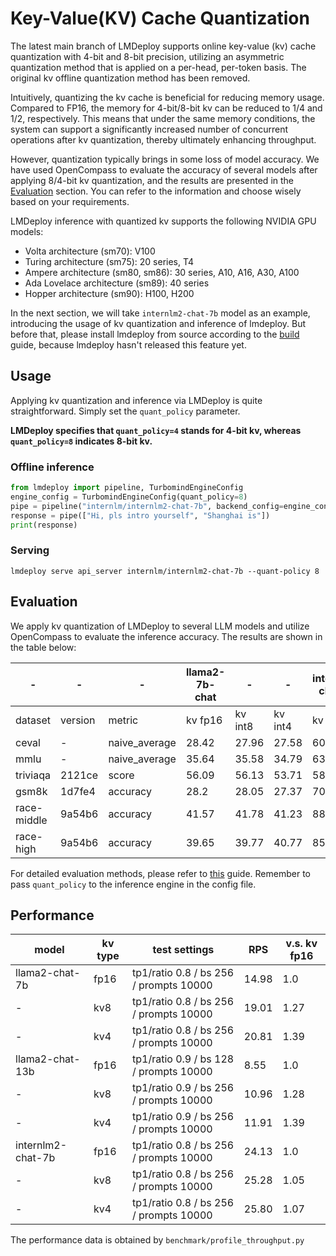 # Key-Value(KV) Cache Quantization

The latest main branch of LMDeploy supports online key-value (kv) cache quantization with 4-bit and 8-bit precision, utilizing an asymmetric quantization method that is applied on a per-head, per-token basis. The original kv offline quantization method has been removed.

Intuitively, quantizing the kv cache is beneficial for reducing memory usage. Compared to FP16, the memory for 4-bit/8-bit kv can be reduced to 1/4 and 1/2, respectively. This means that under the same memory conditions, the system can support a significantly increased number of concurrent operations after kv quantization, thereby ultimately enhancing throughput.

However, quantization typically brings in some loss of model accuracy. We have used OpenCompass to evaluate the accuracy of several models after applying 8/4-bit kv quantization, and the results are presented in the [Evaluation](#Evaluation) section. You can refer to the information and choose wisely based on your requirements.

LMDeploy inference with quantized kv supports the following NVIDIA GPU models:

- Volta architecture (sm70): V100
- Turing architecture (sm75): 20 series, T4
- Ampere architecture (sm80, sm86): 30 series, A10, A16, A30, A100
- Ada Lovelace architecture (sm89): 40 series
- Hopper architecture (sm90): H100, H200

In the next section, we will take `internlm2-chat-7b` model as an example, introducing the usage of kv quantization and inference of lmdeploy. But before that, please install lmdeploy from source according to the [build](../build.md) guide, because lmdeploy hasn't released this feature yet.

## Usage

Applying kv quantization and inference via LMDeploy is quite straightforward. Simply set the `quant_policy` parameter.

**LMDeploy specifies that `quant_policy=4` stands for 4-bit kv, whereas `quant_policy=8` indicates 8-bit kv.**

### Offline inference

```python
from lmdeploy import pipeline, TurbomindEngineConfig
engine_config = TurbomindEngineConfig(quant_policy=8)
pipe = pipeline("internlm/internlm2-chat-7b", backend_config=engine_config)
response = pipe(["Hi, pls intro yourself", "Shanghai is"])
print(response)
```

### Serving

```shell
lmdeploy serve api_server internlm/internlm2-chat-7b --quant-policy 8
```

## Evaluation

We apply kv quantization of LMDeploy to several LLM models and utilize OpenCompass to evaluate the inference accuracy. The results are shown in the table below:

| -           | -       | -             | llama2-7b-chat | -       | -       | internlm2-chat-7b | -       | -       | qwen1.5-7b-chat | -       | -       |
| ----------- | ------- | ------------- | -------------- | ------- | ------- | ----------------- | ------- | ------- | --------------- | ------- | ------- |
| dataset     | version | metric        | kv fp16        | kv int8 | kv int4 | kv fp16           | kv int8 | kv int4 | fp16            | kv int8 | kv int4 |
| ceval       | -       | naive_average | 28.42          | 27.96   | 27.58   | 60.45             | 60.88   | 60.28   | 70.56           | 70.49   | 68.62   |
| mmlu        | -       | naive_average | 35.64          | 35.58   | 34.79   | 63.91             | 64      | 62.36   | 61.48           | 61.56   | 60.65   |
| triviaqa    | 2121ce  | score         | 56.09          | 56.13   | 53.71   | 58.73             | 58.7    | 58.18   | 44.62           | 44.77   | 44.04   |
| gsm8k       | 1d7fe4  | accuracy      | 28.2           | 28.05   | 27.37   | 70.13             | 69.75   | 66.87   | 54.97           | 56.41   | 54.74   |
| race-middle | 9a54b6  | accuracy      | 41.57          | 41.78   | 41.23   | 88.93             | 88.93   | 88.93   | 87.33           | 87.26   | 86.28   |
| race-high   | 9a54b6  | accuracy      | 39.65          | 39.77   | 40.77   | 85.33             | 85.31   | 84.62   | 82.53           | 82.59   | 82.02   |

For detailed evaluation methods, please refer to [this](../benchmark/evaluate_with_opencompass.md) guide. Remember to pass `quant_policy` to the inference engine in the config file.

## Performance

| model             | kv type | test settings                          | RPS   | v.s. kv fp16 |
| ----------------- | ------- | -------------------------------------- | ----- | ------------ |
| llama2-chat-7b    | fp16    | tp1/ratio 0.8 / bs 256 / prompts 10000 | 14.98 | 1.0          |
| -                 | kv8     | tp1/ratio 0.8 / bs 256 / prompts 10000 | 19.01 | 1.27         |
| -                 | kv4     | tp1/ratio 0.8 / bs 256 / prompts 10000 | 20.81 | 1.39         |
| llama2-chat-13b   | fp16    | tp1/ratio 0.9 / bs 128 / prompts 10000 | 8.55  | 1.0          |
| -                 | kv8     | tp1/ratio 0.9 / bs 256 / prompts 10000 | 10.96 | 1.28         |
| -                 | kv4     | tp1/ratio 0.9 / bs 256 / prompts 10000 | 11.91 | 1.39         |
| internlm2-chat-7b | fp16    | tp1/ratio 0.8 / bs 256 / prompts 10000 | 24.13 | 1.0          |
| -                 | kv8     | tp1/ratio 0.8 / bs 256 / prompts 10000 | 25.28 | 1.05         |
| -                 | kv4     | tp1/ratio 0.8 / bs 256 / prompts 10000 | 25.80 | 1.07         |

The performance data is obtained by `benchmark/profile_throughput.py`
